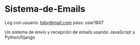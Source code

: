 # Sistema-de-Emails

Log con usuario: toby@mail.com
pass: user1607

Un sistema de envío y recepción de emails usando JavaScript y Python/Django

